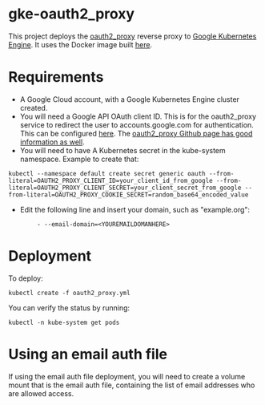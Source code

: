 # gke-oauth2_proxy

This project deploys the [oauth2_proxy](https://github.com/bitly/oauth2_proxy) reverse proxy to [Google Kubernetes Engine](https://cloud.google.com/kubernetes-engine/). It uses the Docker image built [here](https://github.com/bonovoxly/docker-oauth2_proxy).

# Requirements

- A Google Cloud account, with a Google Kubernetes Engine cluster created.
- You will need a Google API OAuth client ID. This is for the oauth2_proxy service to redirect the user to accounts.google.com for authentication. This can be configured [here](https://console.developers.google.com). The [oauth2_proxy Github page has good information as well](https://github.com/bitly/oauth2_proxy#google-auth-provider).
- You will need to have A Kubernetes secret in the kube-system namespace. Example to create that:

```
kubectl --namespace default create secret generic oauth --from-literal=OAUTH2_PROXY_CLIENT_ID=your_client_id_from_google --from-literal=OAUTH2_PROXY_CLIENT_SECRET=your_client_secret_from_google --from-literal=OAUTH2_PROXY_COOKIE_SECRET=random_base64_encoded_value
```

- Edit the following line and insert your domain, such as "example.org":

```
        - --email-domain=<YOUREMAILDOMANHERE>
```

# Deployment

To deploy:

```
kubectl create -f oauth2_proxy.yml
```

You can verify the status by running:

```
kubectl -n kube-system get pods
```

# Using an email auth file

If using the email auth file deployment, you will need to create a volume mount that is the email auth file, containing the list of email addresses who are allowed access.
